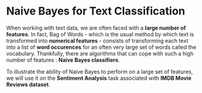 # Naive Bayes for Text Classification

When working with text data, we are often faced with a **large number of features**. In fact, Bag of Words - which is the usual method by which text is transformed into **numerical features** - consists of transforming each text into a list of **word occurences** for an often very large set of words called the vocabulary. Thankfully, there are algorithms that can cope with such a high number of features : **Naive Bayes classifiers**.

To illustrate the ability of Naive Bayes to perform on a large set of features, we will use it on the **Sentiment Analysis** task associated with **IMDB Movie Reviews dataset**.
